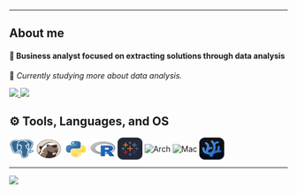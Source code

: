 ---

## About me
#### 🎯 Business analyst focused on extracting solutions through data analysis

🌱 *Currently studying more about data analysis.*  

<div>
<a href="https://www.linkedin.com/in/zibiaribeiro" target="_blank"><img loading="lazy" src="https://img.shields.io/badge/-LinkedIn-black?style=for-the-badge&logo=linkedin&logoColor=blue">  </a>   
<a href = "mailto:zibiarcunha@gmail.com"><img src="https://img.shields.io/badge/-Gmail-%23333?style=for-the-badge&logo=gmail&logoColor=white" target="_blank"></a>
</div>

## ⚙️ Tools, Languages, and OS
<div style="display: inline_block">  
<img align="center" alt="PostgreSQL" height="35" width="45" src="https://github.com/devicons/devicon/blob/master/icons/postgresql/postgresql-plain.svg"> 
<img align="center" alt="DBeaver" height="35" width="45" src="https://github.com/devicons/devicon/blob/master/icons/dbeaver/dbeaver-original.svg">
<img align="center" alt="Python" height="35" width="45" src="https://github.com/devicons/devicon/blob/master/icons/python/python-original.svg">
<img align="center" alt="R" height="35" width="45" src="https://github.com/devicons/devicon/blob/master/icons/r/r-original.svg">

<img align="center" alt="Tableau" height="40" width="45" src="https://github.com/LelouchFR/skill-icons/blob/main/assets/tableau-auto.svg">
<img align="center" alt="Arch" height="40" width="45" src="https://github.com/tandpfun/skill-icons/blob/main/icons/Arch-Dark.svg">
<img align="center" alt="Mac" height="40" width="45" src="https://github.com/tandpfun/skill-icons/blob/main/icons/Apple-Dark.svg">
<img align="center" alt="VScodium" height="40" width="45" src="https://github.com/tandpfun/skill-icons/blob/main/icons/VSCodium-Dark.svg">
</div>

  ---

<div style="display: inline_block">  
<img height="170em" src="http://github-profile-summary-cards.vercel.app/api/cards/profile-details?username=zibia-cunha&theme=nord_dark"/> 
